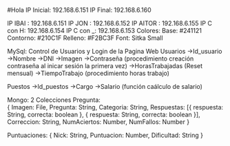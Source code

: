 #Hola
IP Inicial: 192.168.6.151
IP Final: 192.168.6.160

IP IBAI : 192.168.6.151
IP JON : 192.168.6.152
IP AITOR : 192.168.6.155
IP C con H: 192.168.6.154
IP C con _: 192.168.6.153
Colores:
  Base: #241121
  Contorno: #210C1F
  Relleno: #F2BC3F 
Font:
  Sitka Small

MySql: Control de Usuarios y Login de la Pagina Web
Usuarios
 ->Id_usuario
 ->Nombre
 ->DNI
 ->Imagen
 ->Contraseña (procedimiento creación contraseña al inicar sesión la primera vez)
 ->HorasTrabajadas (Reset mensual)
            ->TiempoTrabajo (procedimiento horas trabajo)

Puestos
 ->Id_puestos
 ->Cargo
 ->Salario (función caálculo de salario)

 

Mongo: 2 Colecciones
    Pregunta:  
    {
        Imagen: File,
        Pregunta: String,
        Categoria: String,
        Respuestas: 
        [{
                     respuesta: String,
                     correcta: boolean
        },
        {
                     respuesta: String,
                     correcta: boolean
        }],
        Correccion: String,
        NumAciertos: Number,
        NumFallos: Number
   }
               
   Puntuaciones: 
   {
        Nick: String,
        Puntuacion: Number,
	Dificultad: String
   }
   


   

